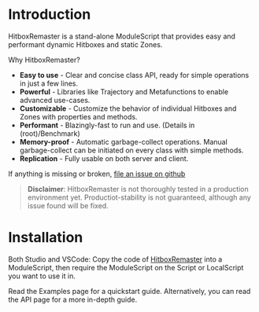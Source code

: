 # Introduction
HitboxRemaster is a stand-alone ModuleScript that provides easy and performant dynamic Hitboxes and static Zones.

Why HitboxRemaster?
- **Easy to use** - Clear and concise class API, ready for simple operations in just a few lines.
- **Powerful** - Libraries like Trajectory and Metafunctions to enable advanced use-cases.
- **Customizable** - Customize the behavior of individual Hitboxes and Zones with properties and methods.
- **Performant** - Blazingly-fast to run and use. (Details in (root)/Benchmark)
- **Memory-proof** - Automatic garbage-collect operations. Manual garbage-collect can be initiated on every class with simple methods.
- **Replication** - Fully usable on both server and client.

If anything is missing or broken, [file an issue on github](https://github.com/LadyCelastia/HitboxRemaster/issues)

> **Disclaimer**: HitboxRemaster is not thoroughly tested in a production environment yet. Productiot-stability is not guaranteed, although any issue found will be fixed.

# Installation
Both Studio and VSCode:
Copy the code of [HitboxRemaster](https://github.com/LadyCelastia/HitboxRemaster/blob/main/src/init.lua) into a ModuleScript, then require the ModuleScript on the Script or LocalScript you want to use it in.

Read the Examples page for a quickstart guide. Alternatively, you can read the API page for a more in-depth guide.
